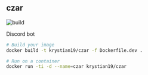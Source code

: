 ## czar

![build](https://github.com/Krystian19/czar/workflows/build/badge.svg)

Discord bot

```sh
# Build your image
docker build -t krystian19/czar -f Dockerfile.dev .

# Run on a container
docker run -ti -d --name=czar krystian19/czar
```
